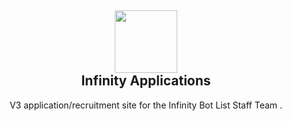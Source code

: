 <h2 align='center'>
  <img src="https://media.discordapp.net/attachments/653733403841134600/903307233096523796/IMG_0962.png" height='100px' width='100px' />
  <br> 
  Infinity Applications</h2>
<p align="center">
  V3 application/recruitment site for the Infinity Bot List Staff Team .
</p>

</hr>

